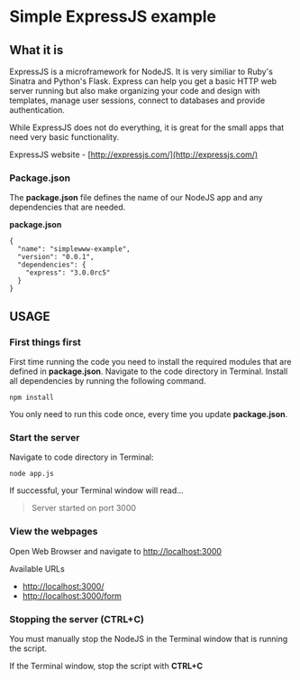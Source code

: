 # Simple ExpressJS example

## What it is

ExpressJS is a microframework for NodeJS. It is very similiar to Ruby's Sinatra and Python's Flask. Express can help you get a basic HTTP web server running but also make organizing your code and design with templates, manage user sessions, connect to databases and provide authentication. 

While ExpressJS does not do everything, it is great for the small apps that need very basic functionality. 


ExpressJS website - [http://expressjs.com/](http://expressjs.com/)

### Package.json

The **package.json** file defines the name of our NodeJS app and any dependencies that are needed. 

**package.json**

	{
	  "name": "simplewww-example",
	  "version": "0.0.1",
	  "dependencies": {
	    "express": "3.0.0rc5"
	  }
	}

## USAGE

### First things first

First time running the code you need to install the required modules that are defined in **package.json**. Navigate to the code directory in Terminal. Install all dependencies by running the following command.
	
	npm install

You only need to run this code once, every time you update **package.json**.

### Start the server

Navigate to code directory in Terminal: 
	
	node app.js

If successful, your Terminal window will read... 

> Server started on port 3000

### View the webpages

Open Web Browser and navigate to [http://localhost:3000](http://localhost:3000)

Available URLs 

* [http://localhost:3000/](http://localhost:3000)
* [http://localhost:3000/form](http://localhost:3000/form)


### Stopping the server (CTRL+C)

You must manually stop the NodeJS in the Terminal window that is running the script. 

If the Terminal window, stop the script with **CTRL+C**
